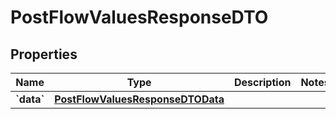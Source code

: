 
# PostFlowValuesResponseDTO

## Properties
| Name | Type | Description | Notes |
| ------------ | ------------- | ------------- | ------------- |
| **&#x60;data&#x60;** | [**PostFlowValuesResponseDTOData**](PostFlowValuesResponseDTOData.md) |  |  |



